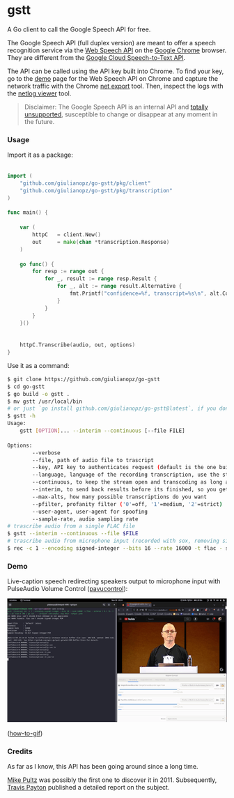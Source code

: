 # gstt

A Go client to call the Google Speech API for free.

The Google Speech API (full duplex version) are meant to offer a speech recognition service via the [Web Speech API](https://developer.mozilla.org/en-US/docs/Web/API/Web_Speech_API/Using_the_Web_Speech_API) on the [Google Chrome](https://source.chromium.org/chromium/chromium/src/+/main:content/browser/speech/speech_recognition_engine.cc) browser. They are different from the [Google Cloud Speech-to-Text API](https://cloud.google.com/speech-to-text/v2/docs). 

The API can be called using the API key built into Chrome. To find your key, go to the [demo](https://www.google.com/intl/en/chrome/demos/speech.html) page for the Web Speech API on Chrome and capture the network traffic with the Chrome [net export](chrome://net-export/) tool. Then, inspect the logs with the [netlog viewer](https://netlog-viewer.appspot.com/#import) tool.

> Disclaimer: The Google Speech API is an internal API and [totally unsupported](https://lists.w3.org/Archives/Public/public-speech-api/2013Jul/0001.html), susceptible to change or disappear at any moment in the future.

### Usage

Import it as a package:
```go

import (
    "github.com/giulianopz/go-gstt/pkg/client"
    "github.com/giulianopz/go-gstt/pkg/transcription"
)

func main() {

    var (
        httpC   = client.New()
        out     = make(chan *transcription.Response)
    )

    go func() {
	    for resp := range out {
            for _, result := range resp.Result {
                for _, alt := range result.Alternative {
                    fmt.Printf("confidence=%f, transcript=%s\n", alt.Confidence, strings.TrimSpace(alt.Transcript))
                }
            }
        }
    }()


    httpC.Transcribe(audio, out, options)
}
```

Use it as a command:
```bash
$ git clone https://github.com/giulianopz/go-gstt
$ cd go-gstt
$ go build -o gstt .
$ mv gstt /usr/local/bin
# or just `go install github.com/giulianopz/go-gstt@latest`, if you don't want to rename the binary
$ gstt -h
Usage:
    gstt [OPTION]... --interim --continuous [--file FILE]

Options:
        --verbose
        --file, path of audio file to trascript
        --key, API key to authenticates request (default is the one built into any Chrome installation)
        --language, language of the recording transcription, use the standard webcodes for your language, i.e. 'en-US' for English-US, 'ru' for Russian, etc. please, see https://en.wikipedia.org/wiki/IETF_language_tag
        --continuous, to keep the stream open and transcoding as long as there is no silence
        --interim, to send back results before its finished, so you get a live stream of possible transcriptions as it processes the audio
        --max-alts, how many possible transcriptions do you want
        --pfilter, profanity filter ('0'=off, '1'=medium, '2'=strict)
        --user-agent, user-agent for spoofing
        --sample-rate, audio sampling rate
# trascribe audio from a single FLAC file
$ gstt --interim --continuous --file $FILE
# trascribe audio from microphone input (recorded with sox, removing silence)
$ rec -c 1 --encoding signed-integer --bits 16 --rate 16000 -t flac - silence 1 0.1 1% -1 0.5 1% | gstt --interim --continuous
```

### Demo

Live-caption speech redirecting speakers output to microphone input with PulseAudio Volume Control ([pavucontrol](https://www.kirsle.net/redirect-audio-out-to-mic-in-linux)): 

![livecapdemo](./assets/demo.gif)

([how-to-gif](https://gist.github.com/paulirish/b6cf161009af0708315c))

### Credits

As far as I know, this API has been going around since a long time.

[Mike Pultz](https://mikepultz.com/2011/03/accessing-google-speech-api-chrome-11/) was possibly the first one to discover it in 2011. Subsequently, [Travis Payton](http://blog.travispayton.com/wp-content/uploads/2014/03/Google-Speech-API.pdf) published a detailed report on the subject.


